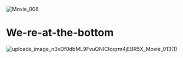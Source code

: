 ![Movie_008](https://github.com/user-attachments/assets/b47b48e5-d4da-4382-8194-1c25486c60e1)


# We-re-at-the-bottom

![uploads_image_n3xDf0dbML9FvuQNICtoqrm4jEBR5X_Movie_013(1)](https://github.com/user-attachments/assets/ee8893de-5c5f-45b5-8cc9-a98f78c468b9)
